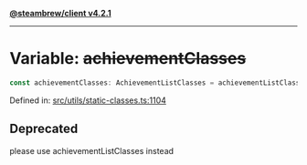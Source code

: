 [**@steambrew/client v4.2.1**](../README.md)

***

# Variable: ~~achievementClasses~~

```ts
const achievementClasses: AchievementListClasses = achievementListClasses;
```

Defined in: [src/utils/static-classes.ts:1104](https://github.com/shdwmtr/plugutil/blob/b52230e3bd417b9353d983856323dee8a90c4f70/client/src/utils/static-classes.ts#L1104)

## Deprecated

please use achievementListClasses instead
